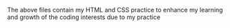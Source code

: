 The above files contain my HTML and CSS practice to enhance my learning and 
growth of the coding interests due to my practice
